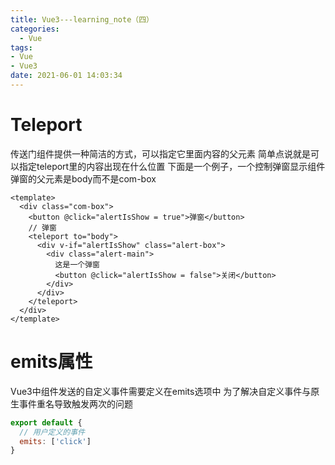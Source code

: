 ```yaml
---
title: Vue3---learning_note（四）
categories:
  - Vue
tags:
- Vue
- Vue3
date: 2021-06-01 14:03:34
---
```


# Teleport
传送门组件提供一种简洁的方式，可以指定它里面内容的父元素
简单点说就是可以指定teleport里的内容出现在什么位置
下面是一个例子，一个控制弹窗显示组件
弹窗的父元素是body而不是com-box
```vue
<template>
  <div class="com-box">
    <button @click="alertIsShow = true">弹窗</button>
    // 弹窗
    <teleport to="body">
      <div v-if="alertIsShow" class="alert-box">
        <div class="alert-main">
          这是一个弹窗
          <button @click="alertIsShow = false">关闭</button>
        </div>
      </div>
    </teleport>
  </div>
</template>
```

# emits属性
Vue3中组件发送的自定义事件需要定义在emits选项中
为了解决自定义事件与原生事件重名导致触发两次的问题
```js
export default {
  // 用户定义的事件
  emits: ['click']
}
```